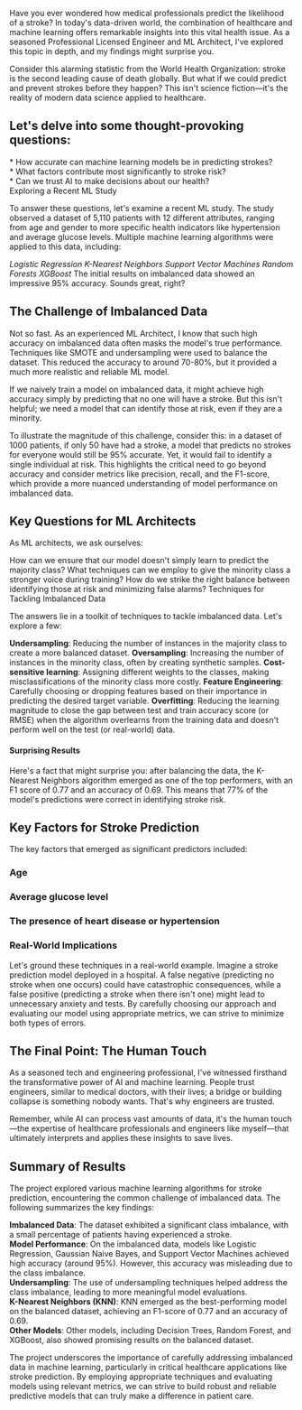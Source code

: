 Have you ever wondered how medical professionals predict the likelihood of a stroke? In today's data-driven world, the combination of healthcare and machine learning offers remarkable insights into this vital health issue. As a seasoned Professional Licensed Engineer and ML Architect, I've explored this topic in depth, and my findings might surprise you.

Consider this alarming statistic from the World Health Organization: stroke is the second leading cause of death globally. But what if we could predict and prevent strokes before they happen? This isn't science fiction—it's the reality of modern data science applied to healthcare.

## Let's delve into some thought-provoking questions:

\* How accurate can machine learning models be in predicting strokes? <br>
\* What factors contribute most significantly to stroke risk?<br>
\* Can we trust AI to make decisions about our health?<br>
Exploring a Recent ML Study<br>

To answer these questions, let's examine a recent ML study. The study observed a dataset of 5,110 patients with 12 different attributes, ranging from age and gender to more specific health indicators like hypertension and average glucose levels. Multiple machine learning algorithms were applied to this data, including:

*Logistic Regression*
*K-Nearest Neighbors*
*Support Vector Machines*
*Random Forests*
*XGBoost*
The initial results on imbalanced data showed an impressive 95% accuracy. Sounds great, right?

## The Challenge of Imbalanced Data

Not so fast. As an experienced ML Architect, I know that such high accuracy on imbalanced data often masks the model's true performance. Techniques like SMOTE and undersampling were used to balance the dataset. This reduced the accuracy to around 70-80%, but it provided a much more realistic and reliable ML model.

If we naively train a model on imbalanced data, it might achieve high accuracy simply by predicting that no one will have a stroke. But this isn't helpful; we need a model that can identify those at risk, even if they are a minority.

To illustrate the magnitude of this challenge, consider this: in a dataset of 1000 patients, if only 50 have had a stroke, a model that predicts no strokes for everyone would still be 95% accurate. Yet, it would fail to identify a single individual at risk. This highlights the critical need to go beyond accuracy and consider metrics like precision, recall, and the F1-score, which provide a more nuanced understanding of model performance on imbalanced data.

## Key Questions for ML Architects

As ML architects, we ask ourselves:

How can we ensure that our model doesn't simply learn to predict the majority class?
What techniques can we employ to give the minority class a stronger voice during training?
How do we strike the right balance between identifying those at risk and minimizing false alarms?
Techniques for Tackling Imbalanced Data

The answers lie in a toolkit of techniques to tackle imbalanced data. Let's explore a few:

**Undersampling**: Reducing the number of instances in the majority class to create a more balanced dataset.
**Oversampling**: Increasing the number of instances in the minority class, often by creating synthetic samples.
**Cost-sensitive learning**: Assigning different weights to the classes, making misclassifications of the minority class more costly.
**Feature Engineering**: Carefully choosing or dropping features based on their importance in predicting the desired target variable.
**Overfitting**: Reducing the learning magnitude to close the gap between test and train accuracy score (or RMSE) when the algorithm overlearns from the training data and doesn't perform well on the test (or real-world) data.

#### Surprising Results

Here's a fact that might surprise you: after balancing the data, the K-Nearest Neighbors algorithm emerged as one of the top performers, with an F1 score of 0.77 and an accuracy of 0.69. This means that 77% of the model's predictions were correct in identifying stroke risk.

## Key Factors for Stroke Prediction

The key factors that emerged as significant predictors included:

### Age
### Average glucose level
### The presence of heart disease or hypertension
### Real-World Implications

Let's ground these techniques in a real-world example. Imagine a stroke prediction model deployed in a hospital. A false negative (predicting no stroke when one occurs) could have catastrophic consequences, while a false positive (predicting a stroke when there isn't one) might lead to unnecessary anxiety and tests. By carefully choosing our approach and evaluating our model using appropriate metrics, we can strive to minimize both types of errors.

## The Final Point: The Human Touch

As a seasoned tech and engineering professional, I've witnessed firsthand the transformative power of AI and machine learning. People trust engineers, similar to medical doctors, with their lives; a bridge or building collapse is something nobody wants. That's why engineers are trusted.

Remember, while AI can process vast amounts of data, it's the human touch—the expertise of healthcare professionals and engineers like myself—that ultimately interprets and applies these insights to save lives.

## Summary of Results

The project explored various machine learning algorithms for stroke prediction, encountering the common challenge of imbalanced data. The following summarizes the key findings:

**Imbalanced Data**: The dataset exhibited a significant class imbalance, with a small percentage of patients having experienced a stroke.<br>
**Model Performance**: On the imbalanced data, models like Logistic Regression, Gaussian Naive Bayes, and Support Vector Machines achieved high accuracy (around 95%). However, this accuracy was misleading due to the class imbalance.<br>
**Undersampling**: The use of undersampling techniques helped address the class imbalance, leading to more meaningful model evaluations.<br>
**K-Nearest Neighbors (KNN)**: KNN emerged as the best-performing model on the balanced dataset, achieving an F1-score of 0.77 and an accuracy of 0.69.<br>
**Other Models**: Other models, including Decision Trees, Random Forest, and XGBoost, also showed promising results on the balanced dataset.<br>

The project underscores the importance of carefully addressing imbalanced data in machine learning, particularly in critical healthcare applications like stroke prediction. By employing appropriate techniques and evaluating models using relevant metrics, we can strive to build robust and reliable predictive models that can truly make a difference in patient care.
